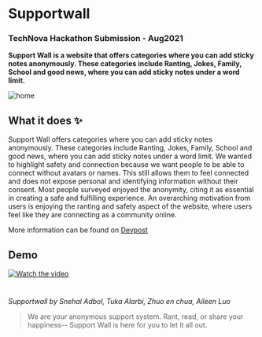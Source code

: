 # Supportwall 

### TechNova Hackathon Submission - Aug2021

**Support Wall is a website that offers categories where you can add sticky notes anonymously. These categories include Ranting, Jokes, Family, School and good news, where you can add sticky notes under a word limit.**

![home](https://snehal-adbol.snehaladbol.repl.co/assets/img/project2.png)

## What it does ✨ 

Support Wall offers categories where you can add sticky notes anonymously. These categories include Ranting, Jokes, Family, School and good news, where you can add sticky notes under a word limit. We wanted to highlight safety and connection because we want people to be able to connect without avatars or names. This still allows them to feel connected and does not expose personal and identifying information without their consent. Most people surveyed enjoyed the anonymity, citing it as essential in creating a safe and fulfilling experience. An overarching motivation from users is enjoying the ranting and safety aspect of the website, where users feel like they are connecting as a community online.

More information can be found on [Devpost](https://devpost.com/software/support-wall)

## Demo 

[![Watch the video](https://img.youtube.com/vi/55NHIiYnHVo/maxresdefault.jpg)](https://drive.google.com/file/d/1TVLNBvHY7ZHFnrj2XIkfUws49N3sC2wp/view)


#

*Supportwall by Snehal Adbol, Tuka Alarbi, Zhuo en chua, Aileen Luo*
> We are your anonymous support system. Rant, read, or share your happiness-- Support Wall is here for you to let it all out.
